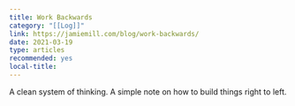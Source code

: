 ```yaml
---
title: Work Backwards
category: "[[Log]]"
link: https://jamiemill.com/blog/work-backwards/
date: 2021-03-19
type: articles
recommended: yes
local-title:
---
```

A clean system of thinking. A simple note on how to build things right to left. 